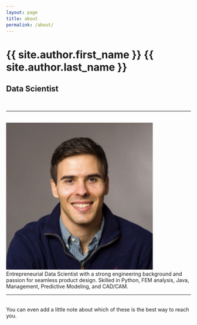 ```yaml
---
layout: page
title: about
permalink: /about/
---
```


<div class="header-bar">
  <h1>{{ site.author.first_name }} {{ site.author.last_name }}</h1>
  <h2>Data Scientist</h2>
  <br/>
  <hr>
  <br/>
</div>

<img class="col one right" src="/img/prof_pic.jpg">

<br/>
Entrepreneurial Data Scientist with a strong engineering background and passion for seamless product design. Skilled in Python, FEM analysis, Java, Management, Predictive Modeling, and CAD/CAM.
<br/>
<hr/>
<br/>
<span class="contacticon center">
	<a href="mailto:{{ site.author.email }}"><i class="fa fa-envelope-square"></i></a>
	<a href="https://github.com/{{ site.author.github_username }}/" target="_blank"><i class="fa fa-github-square"></i></a>
	<a href="https://www.linkedin.com/in/{{ site.author.linkedin_username }}/" target="_blank"><i class="fa fa-linkedin-square"></i></a>
	<a href="https://twitter.com/{{ site.author.twitter_username }}" target="_blank"><i class="fa fa-twitter-square"></i></a>
</span>

<div class="col three caption">
	You can even add a little note about which of these is the best way to reach you.
</div>

